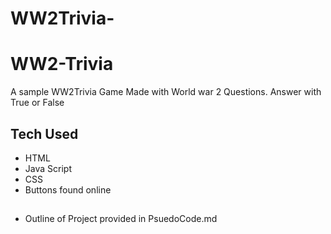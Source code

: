 # WW2Trivia-
# WW2-Trivia
A sample WW2Trivia Game Made with World war 2 Questions. Answer with True or False
## Tech Used 
- HTML
- Java Script
- CSS
- Buttons found online 

##
- Outline of Project provided in PsuedoCode.md